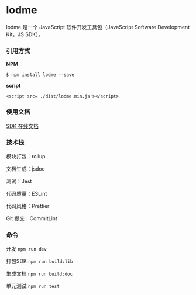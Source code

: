 # lodme

lodme 是一个 JavaScript 软件开发工具包（JavaScript Software Development Kit，JS SDK）。

### 引用方式

**NPM**

`$ npm install lodme --save`

**script**

`<script src='./dist/lodme.min.js'></script>`

### 使用文档

[SDK 在线文档](https://cengbin.github.io/lodme/)

### 技术栈

模块打包：rollup

文档生成：jsdoc

测试：Jest

代码质量：ESLint

代码风格：Prettier

Git 提交：CommitLint

### 命令

开发 `npm run dev`

打包SDK `npm run build:lib`

生成文档 `npm run build:doc`

单元测试 `npm run test`